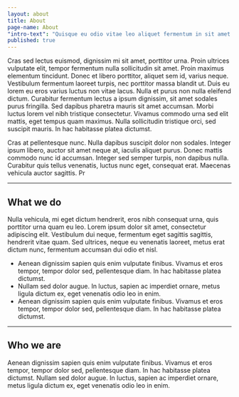 ```yaml
---
layout: about
title: About
page-name: About
"intro-text": "Quisque eu odio vitae leo aliquet fermentum in sit amet quam. Morbi dapibus nibh et congue convallis. Nulla malesuada leo et volutpat rhoncus. Aliquam sagittis rhoncus tellus quis placerat. Vestibulum ante ipsum primis in faucibus orci luctus et ultrices posuere cubilia."
published: true
---
```


Cras sed lectus euismod, dignissim mi sit amet, porttitor urna. Proin ultrices vulputate elit, tempor fermentum nulla sollicitudin sit amet. Proin maximus elementum tincidunt. Donec et libero porttitor, aliquet sem id, varius neque. Vestibulum fermentum laoreet turpis, nec porttitor massa blandit ut. Duis eu lorem eu eros varius luctus non vitae lacus. Nulla et purus non nulla eleifend dictum. Curabitur fermentum lectus a ipsum dignissim, sit amet sodales purus fringilla. Sed dapibus pharetra mauris sit amet accumsan. Morbi luctus lorem vel nibh tristique consectetur. Vivamus commodo urna sed elit mattis, eget tempus quam maximus. Nulla sollicitudin tristique orci, sed suscipit mauris. In hac habitasse platea dictumst.

Cras at pellentesque nunc. Nulla dapibus suscipit dolor non sodales. Integer ipsum libero, auctor sit amet neque at, iaculis aliquet purus. Donec mattis commodo nunc id accumsan. Integer sed semper turpis, non dapibus nulla. Curabitur quis tellus venenatis, luctus nunc eget, consequat erat. Maecenas vehicula auctor sagittis. Pr

___

## What we do

Nulla vehicula, mi eget dictum hendrerit, eros nibh consequat urna, quis porttitor urna quam eu leo. Lorem ipsum dolor sit amet, consectetur adipiscing elit. Vestibulum dui neque, fermentum eget sagittis sagittis, hendrerit vitae quam. Sed ultrices, neque eu venenatis laoreet, metus erat dictum nunc, fermentum accumsan dui odio et nisl.

*   Aenean dignissim sapien quis enim vulputate finibus. Vivamus et eros tempor, tempor dolor sed, pellentesque diam. In hac habitasse platea dictumst.
*   Nullam sed dolor augue. In luctus, sapien ac imperdiet ornare, metus ligula dictum ex, eget venenatis odio leo in enim.
*   Aenean dignissim sapien quis enim vulputate finibus. Vivamus et eros tempor, tempor dolor sed, pellentesque diam. In hac habitasse platea dictumst.

___

## Who we are
Aenean dignissim sapien quis enim vulputate finibus. Vivamus et eros tempor, tempor dolor sed, pellentesque diam. In hac habitasse platea dictumst. Nullam sed dolor augue. In luctus, sapien ac imperdiet ornare, metus ligula dictum ex, eget venenatis odio leo in enim.
